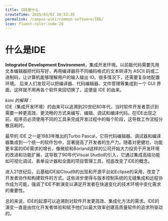 ```yaml
---
title: IDE是什么
createTime: 2025/03/02 16:53:35
permalink: /campus-wiki/common-software/IDE/
icon: fluent-color:code-20
---
```

# 什么是IDE
**Integrated Development Environment**，集成开发环境。以前敲代码需要先用文本编辑器把代码写好，再用编译器将不同编码格式的文本转译为 ASCII 码或二进制码，让计算机能够理解用户的输入输出 IO。很多情况下，还需要复杂地配置环境。
后来人们发现可以把编译器、代码编辑器、文件管理等集成到一个 GUI 界面，这样就不用再各个软件来回切换了，这便是 IDE 的由来。

*kimi 的解释：* <br>
IDE（集成开发环境）的由来可以追溯到20世纪80年代，当时软件开发者意识到需要一种更高效、更流畅的方式来编写、编辑、调试和编译代码。在IDE出现之前，程序员必须使用不同的工具来完成开发过程中的每个阶段，这导致工作流程分散且耗时。

最早的 IDE 之一是1983年推出的Turbo Pascal，它将代码编辑器、调试器和编译器集成到一个统一的软件包中，显著提高了开发者的生产力。随着对更健壮、功能更丰富的IDE需求的增长，像微软和Borland这样的公司开始大力投资于开发环境的改进和功能扩展，这导致了90年代Visual Studio的引入，它通过集成高级功能如可视化调试、表单设计器和全面的项目管理工具，彻底改变了IDE的概念。

进入21世纪后，云基础IDE如Cloud9的出现和开源平台如Eclipse的采用，改变了开发者协作和构建软件的方式。这些进步使得与版本控制系统的无缝集成和远程协作成为可能，强调了IDE不断演变以满足开发者在快速变化的技术环境中变化需求的重要性。

总的来说，IDE的起源可以追溯到对软件开发更高效、集成化方法的需求。IDE的演变一直是由优化开发者体验和赋予他们以最大效率创建高质量软件的追求所驱动的。